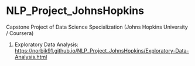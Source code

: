 # NLP_Project_JohnsHopkins
Capstone Project of Data Science Specialization (Johns Hopkins University / Coursera)

1) Exploratory Data Analysis: https://norbik91.github.io/NLP_Project_JohnsHopkins/Exploratory-Data-Analysis.html

